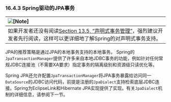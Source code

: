 ### 16.4.3 Spring驱动的JPA事务

| ![](http://docs.spring.io/spring/docs/5.0.0.M5/spring-framework-reference/html/images/note.png.pagespeed.ce.9zQ_1wVwzR.png "\[Note\]") |
| :--- |
| 如果开发者还没有阅读[Section 13.5, “声明式事务管理”](http://docs.spring.io/spring/docs/5.0.0.M5/spring-framework-reference/html/transaction.html#transaction-declarative)，强烈建议开发者先行阅读，这样可以更详细地了解Spring的对声明式事务支持。 |

JPA的推荐策略是通过JPA的本地事务支持的本地事务。 Spring的`JpaTransactionManager`提供了许多来自本地JDBC事务的功能，例如针对任何常规JDBC连接池（不需要XA要求）指定事务的隔离级别和资源级只读优化等。

Spring JPA还允许配置`JpaTransactionManager`将JPA事务暴露给访问同一`DataSource`的JDBC访问代码，前提是注册的`JpaDialect`支持检索底层JDBC连接。Spring为EclipseLink和Hibernate JPA实现提供了实现。有关`JpaDialect`机制的详细信息，请参阅下一节。

